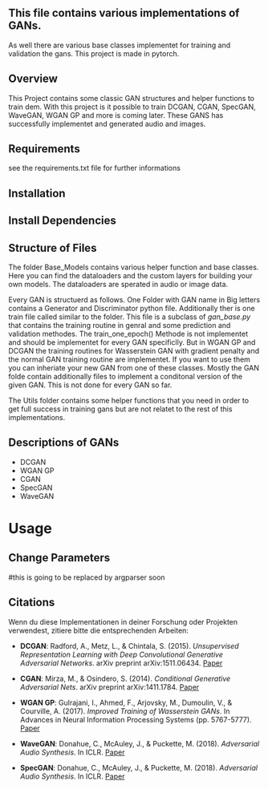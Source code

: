 ## This file contains various implementations of GANs.
As well there are various base classes implementet for training and validation the gans. This project is made in pytorch.

## Overview
This Project contains some classic GAN structures and helper functions to train dem. With this project is it possible to train DCGAN, CGAN, SpecGAN, WaveGAN, WGAN GP and more is coming later. These GANS has successfully implementet and generated audio and images.

## Requirements
see the requirements.txt file for further informations

## Installation

## Install Dependencies

## Structure of Files
The folder Base_Models contains various helper function and base classes. Here you can find the dataloaders and the custom layers for building your own models. The dataloaders are sperated in audio or image data.

Every GAN is structuerd as follows. One Folder with GAN name in Big letters contains a Generator and Discriminator python file. Additionally ther is one train file called similar to the folder. This file is a subclass of *gan_base.py* that contains the training routine in genral and some prediction and validation methodes. The train_one_epoch() Methode is not implementet and should be implementet for every GAN specificlly. But in WGAN GP and DCGAN the training routines for Wasserstein GAN with gradient penalty and the normal GAN training routine are implementet. If you want to use them you can inheriate your new GAN from one of these classes. Mostly the GAN folde contain additionally files to implement a conditonal version of the given GAN. This is not done for every GAN so far.

The Utils folder contains some helper functions that you need in order to get full success in training gans but are not relatet to the rest of this implementations.


## Descriptions of GANs
- DCGAN 
- WGAN GP
- CGAN
- SpecGAN
- WaveGAN


# Usage

## Change Parameters
#this is going to be replaced by argparser soon


## Citations

Wenn du diese Implementationen in deiner Forschung oder Projekten verwendest, zitiere bitte die entsprechenden Arbeiten:

- **DCGAN**: Radford, A., Metz, L., & Chintala, S. (2015). *Unsupervised Representation Learning with Deep Convolutional Generative Adversarial Networks*. arXiv preprint arXiv:1511.06434. [Paper](https://arxiv.org/abs/1511.06434)

- **CGAN**: Mirza, M., & Osindero, S. (2014). *Conditional Generative Adversarial Nets*. arXiv preprint arXiv:1411.1784. [Paper](https://arxiv.org/abs/1411.1784)

- **WGAN GP**: Gulrajani, I., Ahmed, F., Arjovsky, M., Dumoulin, V., & Courville, A. (2017). *Improved Training of Wasserstein GANs*. In Advances in Neural Information Processing Systems (pp. 5767-5777). [Paper](https://arxiv.org/abs/1704.00028)

- **WaveGAN**: Donahue, C., McAuley, J., & Puckette, M. (2018). *Adversarial Audio Synthesis*. In ICLR. [Paper](https://arxiv.org/abs/1802.04208)

- **SpecGAN**: Donahue, C., McAuley, J., & Puckette, M. (2018). *Adversarial Audio Synthesis*. In ICLR. [Paper](https://arxiv.org/abs/1802.04208)
